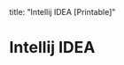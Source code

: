 <frontmatter>
title: "Intellij IDEA [Printable]"
</frontmatter>

<link rel="stylesheet" href="{{baseUrl}}/css/textbook.css">

<div class="website-content">

<div id="main">

# Intellij IDEA

<include src="projectSetup/unit-inParent-asPanel-print.md" boilerplate />
<include src="codeNavigation/unit-inParent-asPanel-print.md" boilerplate />
<include src="productivityShortcuts/unit-inParent-asPanel-print.md" boilerplate />
<include src="debuggingBasic/unit-inParent-asPanel-print.md" boilerplate />
<include src="refactoring/unit-inParent-asPanel-print.md" boilerplate />

</div>

</div>
